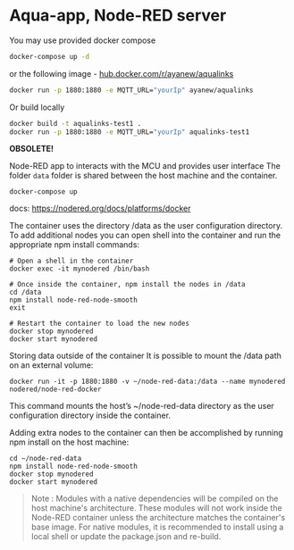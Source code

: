 # Aqua-app, Node-RED server

You may use provided docker compose

```bash
docker-compose up -d
```

or the following image - [hub.docker.com/r/ayanew/aqualinks](https://hub.docker.com/r/ayanew/aqualinks)

```bash
docker run -p 1880:1880 -e MQTT_URL="yourIp" ayanew/aqualinks
```

Or build locally

```bash
docker build -t aqualinks-test1 .
docker run -p 1880:1880 -e MQTT_URL="yourIp" aqualinks-test1
```

**OBSOLETE!**

Node-RED app to interacts with the MCU and provides user interface
The folder ```data``` folder is shared between the host machine and the container.

```shell
docker-compose up
```

docs: https://nodered.org/docs/platforms/docker

The container uses the directory /data as the user configuration directory. To add additional nodes you can open shell into the container and run the appropriate npm install commands:

```shell
# Open a shell in the container
docker exec -it mynodered /bin/bash

# Once inside the container, npm install the nodes in /data
cd /data
npm install node-red-node-smooth
exit

# Restart the container to load the new nodes
docker stop mynodered
docker start mynodered
```

Storing data outside of the container
It is possible to mount the /data path on an external volume:

```shell
docker run -it -p 1880:1880 -v ~/node-red-data:/data --name mynodered nodered/node-red-docker
```

This command mounts the host’s ~/node-red-data directory as the user configuration directory inside the container.

Adding extra nodes to the container can then be accomplished by running npm install on the host machine:

```shell
cd ~/node-red-data
npm install node-red-node-smooth
docker stop mynodered
docker start mynodered
```

> Note : Modules with a native dependencies will be compiled on the host machine's architecture. These modules will not work inside the Node-RED container unless the architecture matches the container's base image. For native modules, it is recommended to install using a local shell or update the package.json and re-build.